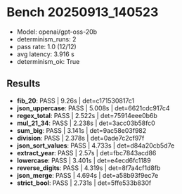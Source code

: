 # Bench 20250913_140523
- Model: openai/gpt-oss-20b
- determinism_runs: 2
- pass rate: 1.0 (12/12)
- avg latency: 3.916 s
- determinism_ok: True

## Results
- **fib_20**: PASS | 9.26s | det=c171530817c1
- **json_uppercase**: PASS | 5.008s | det=6621cdc917c4
- **regex_total**: PASS | 2.522s | det=75914eee0b6b
- **mul_21_34**: PASS | 2.238s | det=3acc03b58fc0
- **sum_big**: PASS | 3.141s | det=9ac58e03f982
- **division**: PASS | 2.378s | det=0ade7c2cf97f
- **json_sort_values**: PASS | 4.733s | det=d84a20cb5d7e
- **extract_year**: PASS | 2.57s | det=fbc7843acd86
- **lowercase**: PASS | 3.401s | det=e4ecd6fc1189
- **reverse_digits**: PASS | 4.319s | det=8f7a4cf1d8fb
- **json_merge**: PASS | 4.694s | det=a58b93f9ec7e
- **strict_bool**: PASS | 2.731s | det=5ffe533b830f
